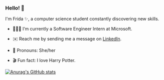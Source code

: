### Hello! 👋

I'm Frida ✨, a computer science student constantly discovering new skills.

* 👩🏻‍💻 I’m currently a Software Engineer Intern at Microsoft.

* ✉️ Reach me by sending me a message on [LinkedIn](https://www.linkedin.com/in/fridag/).

* 🙂 Pronouns: She/her

* 🎬 Fun fact: I love Harry Potter.

[![Anurag's GitHub stats](https://github-readme-stats.vercel.app/api?username=fridagtt&count_private=true&show_icons=true&theme=vue&hide=contribs)](https://github.com/anuraghazra/github-readme-stats)
